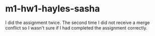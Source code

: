 # m1-hw1-hayles-sasha
I did the assignment twice. The second time I did not receive a merge conflict so I wasn't
sure if I had completed the assignment correctly.
